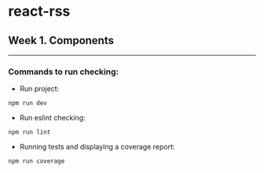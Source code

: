 # react-rss
## Week 1. Components
---
### Commands to run checking:
- Run project:
```
npm run dev
```

- Run eslint checking:
```
npm run lint
```

- Running tests and displaying a coverage report:
```
npm run coverage
```

